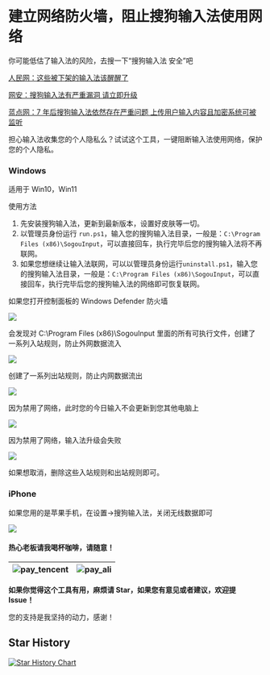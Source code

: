# 建立网络防火墙，阻止搜狗输入法使用网络

你可能低估了输入法的风险，去搜一下“搜狗输入法 安全”吧

[人民网：这些被下架的输入法该醒醒了](http://opinion.people.com.cn/n1/2021/0616/c431649-32132196.html)

[网安：搜狗输入法有严重漏洞 请立即升级](https://www.wangan.com/p/11v78fa939048b1d)

[蓝点网：7 年后搜狗输入法依然存在严重问题 上传用户输入内容且加密系统可被监听](https://www.landiannews.com/archives/99829.html)

担心输入法收集您的个人隐私么？试试这个工具，一键阻断输入法使用网络，保护您的个人隐私。

### Windows

适用于 Win10，Win11

使用方法

1. 先安装搜狗输入法，更新到最新版本，设置好皮肤等一切。
2. 以管理员身份运行 `run.ps1`，输入您的搜狗输入法目录，一般是：`C:\Program Files (x86)\SogouInput`，可以直接回车，执行完毕后您的搜狗输入法将不再联网。
3. 如果您想继续让输入法联网，可以以管理员身份运行`uninstall.ps1`，输入您的搜狗输入法目录，一般是：`C:\Program Files (x86)\SogouInput`，可以直接回车，执行完毕后您的搜狗输入法的网络即可恢复联网。

如果您打开控制面板的 Windows Defender 防火墙

![](./.resource/control-panel.png)

会发现对 C:\Program Files (x86)\SogouInput 里面的所有可执行文件，创建了一系列入站规则，防止外网数据流入

![](./.resource/inbound.png)

创建了一系列出站规则，防止内网数据流出

![](./.resource/outbound.png)

因为禁用了网络，此时您的今日输入不会更新到您其他电脑上

![](./.resource/input-update-disabled.png)

因为禁用了网络，输入法升级会失败

![](./.resource/upgrade-disabled.png)

如果想取消，删除这些入站规则和出站规则即可。

### iPhone

如果您用的是苹果手机，在设置->搜狗输入法，关闭无线数据即可

![](./.resource/iOS.PNG)

#### 热心老板请我喝杯咖啡，请随意！

| ![pay_tencent](./.resource/pay_tencent.png) | ![pay_ali](./.resource/pay_ali.png) |
| ------------------------------------------- | ----------------------------------- |

**如果你觉得这个工具有用，麻烦请 Star，如果您有意见或者建议，欢迎提 Issue！**

您的支持是我坚持的动力，感谢！

## Star History

[![Star History Chart](https://api.star-history.com/svg?repos=yongxin-ms/DisableSogouNetwork&type=Date)](https://www.star-history.com/#yongxin-ms/DisableSogouNetwork&Date)
